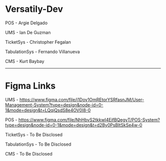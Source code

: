 # Versatily-Dev

POS - Argie Delgado


UMS - Ian De Guzman


TicketSys - Christopher Fegalan


TabulationSys - Fernando Villanueva


CMS - Kurt Baybay


---

# Figma Links

UMS - https://www.figma.com/file/j1Dov1OmREtorYSRfasnJM/User-Management-System?type=design&node-id=0-1&mode=design&t=LQqiQsdS8e4OV0I8-0


POS - https://www.figma.com/file/NhHbvS2tkkwI4EifBQegyT/POS-System?type=design&node-id=0-1&mode=design&t=d2By0PsBItSkSe4w-0


TicketSys - To Be Disclosed


TabulationSys - To Be Disclosed


CMS - To Be Disclosed
